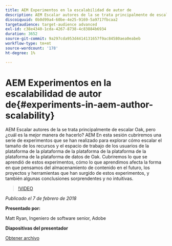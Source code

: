```yaml
---
title: AEM Experimentos en la escalabilidad de autor de
description: AEM Escalar autores de la se trata principalmente de escalar Oak, pero ¿cuál es la mejor manera de hacerlo? AEM En esta sesión cubriremos una serie de experimentos que se han realizado para explorar cómo escalar el tamaño de los recursos y el espacio de trabajo de los usuarios de la plataforma de la plataforma de la plataforma de la plataforma de la plataforma de la plataforma de datos de Oak. Cubriremos lo que se aprendió de estos experimentos, cómo lo que aprendimos afecta la forma en que pensamos del almacenamiento de contenido en el futuro, los proyectos y herramientas que han surgido de estos experimentos, y también algunas conclusiones sorprendentes y no intuitivas.
discoiquuid: 0b0d99a4-60be-4e25-9169-5a9717fbcaa2
targetaudience: target-audience advanced
exl-id: c38e4340-1cda-4267-8738-4c83884b6934
duration: 3652
source-git-commit: 9a297cda953d4414131657f9ac84580aea0eabeb
workflow-type: tm+mt
source-wordcount: '178'
ht-degree: 1%

---
```


# AEM Experimentos en la escalabilidad de autor de{#experiments-in-aem-author-scalability}

AEM Escalar autores de la se trata principalmente de escalar Oak, pero ¿cuál es la mejor manera de hacerlo? AEM En esta sesión cubriremos una serie de experimentos que se han realizado para explorar cómo escalar el tamaño de los recursos y el espacio de trabajo de los usuarios de la plataforma de la plataforma de la plataforma de la plataforma de la plataforma de la plataforma de datos de Oak. Cubriremos lo que se aprendió de estos experimentos, cómo lo que aprendimos afecta la forma en que pensamos del almacenamiento de contenido en el futuro, los proyectos y herramientas que han surgido de estos experimentos, y también algunas conclusiones sorprendentes y no intuitivas.

>[!VIDEO](https://video.tv.adobe.com/v/21522/?quality=9)

*Publicado el 7 de febrero de 2018*

**Presentado por:**

Matt Ryan, Ingeniero de software senior, Adobe

**Diapositivas del presentador**

[Obtener archivo](assets/experiments+in+aem+author+scalability+2+7+18.pdf)
<!--
[Get back to the Overview](https://helpx.adobe.com/experience-manager/kt/eseminars/gems/aem-index.html)
-->

